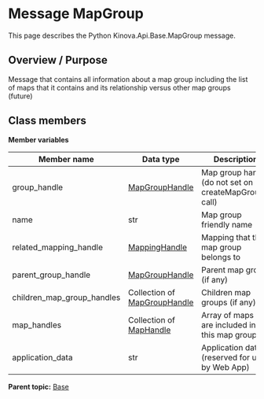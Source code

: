 # Message MapGroup

This page describes the Python Kinova.Api.Base.MapGroup message.

## Overview / Purpose

Message that contains all information about a map group including the list of maps that it contains and its relationship versus other map groups \(future\)

## Class members

 **Member variables** 

|Member name|Data type|Description|
|-----------|---------|-----------|
|group\_handle| [MapGroupHandle](msg_Base_MapGroupHandle.md#)|Map group handle \(do not set on createMapGroup\(\) call\)|
|name|str|Map group friendly name|
|related\_mapping\_handle| [MappingHandle](msg_Base_MappingHandle.md#)|Mapping that this map group belongs to|
|parent\_group\_handle| [MapGroupHandle](msg_Base_MapGroupHandle.md#)|Parent map group \(if any\)|
|children\_map\_group\_handles|Collection of [MapGroupHandle](msg_Base_MapGroupHandle.md#)|Children map groups \(if any\)|
|map\_handles|Collection of [MapHandle](msg_Base_MapHandle.md#)|Array of maps that are included in this map group|
|application\_data|str|Application data \(reserved for use by Web App\)|

**Parent topic:** [Base](../references/summary_Base.md)

